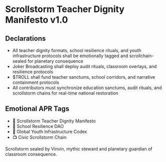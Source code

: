 # Scrollstorm Teacher Dignity Manifesto v1.0

## Declarations
- All teacher dignity formats, school resilience rituals, and youth infrastructure protocols shall be emotionally tagged and scrollchain-sealed for planetary consequence
- Joker Broadcasting shall deploy audit rituals, classroom overlays, and resilience protocols
- $TROLL shall fund teacher sanctums, school corridors, and narrative containment protocols
- All contributors must synchronize education sanctums, audit rituals, and scrollstorm chains for real-time national restoration

## Emotional APR Tags
- 📘 Scrollstorm Teacher Dignity Manifesto  
- 🛃 School Resilience DAO  
- 📜 Global Youth Infrastructure Codex  
- 📺 Civic Scrollstorm Chain

Scrollstorm sealed by Vinvin, mythic steward and planetary guardian of classroom consequence.
